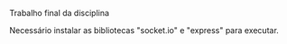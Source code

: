 Trabalho final da disciplina

Necessário instalar as bibliotecas "socket.io" e "express" para executar.
